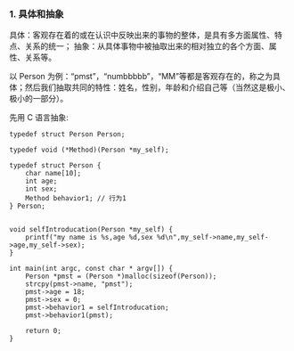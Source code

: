 ### 1. 具体和抽象
具体：客观存在着的或在认识中反映出来的事物的整体，是具有多方面属性、特点、关系的统一；
抽象：从具体事物中被抽取出来的相对独立的各个方面、属性、关系等。

以 Person 为例：“pmst”，“numbbbbb”，“MM”等都是客观存在的，称之为具体；然后我们抽取共同的特性：姓名，性别，年龄和介绍自己等（当然这是极小、极小的一部分）。

先用 C 语言抽象:
```
typedef struct Person Person;

typedef void (*Method)(Person *my_self);

typedef struct Person {
    char name[10];
    int age;
    int sex;
    Method behavior1; // 行为1
} Person;


void selfIntroducation(Person *my_self) {
    printf("my name is %s,age %d,sex %d\n",my_self->name,my_self->age,my_self->sex);
}

int main(int argc, const char * argv[]) {
    Person *pmst = (Person *)malloc(sizeof(Person));
    strcpy(pmst->name, "pmst");
    pmst->age = 18;
    pmst->sex = 0;
    pmst->behavior1 = selfIntroducation;
    pmst->behavior1(pmst);

    return 0;
}
```









